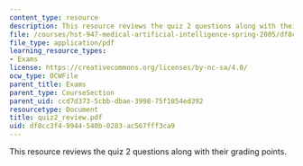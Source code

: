 ```yaml
---
content_type: resource
description: This resource reviews the quiz 2 questions along with their grading points.
file: /courses/hst-947-medical-artificial-intelligence-spring-2005/df8cc3f49944540b0283ac567fff3ca9_quiz2_review.pdf
file_type: application/pdf
learning_resource_types:
- Exams
license: https://creativecommons.org/licenses/by-nc-sa/4.0/
ocw_type: OCWFile
parent_title: Exams
parent_type: CourseSection
parent_uid: ccd7d373-5cbb-dbae-3998-75f1054ed392
resourcetype: Document
title: quiz2_review.pdf
uid: df8cc3f4-9944-540b-0283-ac567fff3ca9
---
```

This resource reviews the quiz 2 questions along with their grading points.